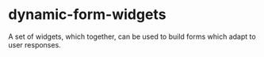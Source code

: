 # dynamic-form-widgets
A set of widgets, which together, can be used to build forms which adapt to user responses.

